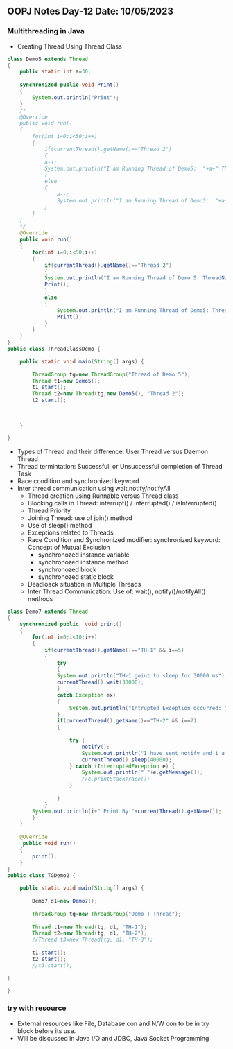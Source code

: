 ## OOPJ Notes Day-12 Date: 10/05/2023
### Multithreading in Java
- Creating Thread Using Thread Class
```java
class Demo5 extends Thread
{	
	public static int a=30;
	
	synchronized public void Print()
	{
		System.out.println("Print");
	}
	/*
	@Override
	public void run()
	{
		for(int i=0;i<50;i++)
		{
			if(currentThread().getName()=="Thread 2")
			{
			a++;
			System.out.println("I am Running Thread of Demo5:  "+a+" ThreadName: "+currentThread());
			}
			else
			{
				a--;
				System.out.println("I am Running Thread of Demo5:  "+a+" ThreadName: "+currentThread());
			}
		}
	}
	*/
	@Override
	public void run()
	{
		for(int i=0;i<50;i++)
		{
			if(currentThread().getName()=="Thread 2")
			{
			System.out.println("I am Running Thread of Demo 5: ThreadName: "+currentThread());
			Print();
			}
			else
			{
				System.out.println("I am Running Thread of Demo5: ThreadName: "+currentThread());
				Print();
			}
		}
	}
}
public class ThreadClassDemo {

	public static void main(String[] args) {
		
		ThreadGroup tg=new ThreadGroup("Thread of Demo 5");
		Thread t1=new Demo5();
		t1.start();
		Thread t2=new Thread(tg,new Demo5(), "Thread 2");
		t2.start();
		
		

	}

}
```
- Types of Thread and their difference: User Thread versus Daemon Thread
- Thread termintation: Successfull or Unsuccessful completion of Thread Task
- Race condition and synchronized keyword
- Inter thread communication using wait,notify/notifyAll
  - Thread creation using Runnable versus Thread class
  - Blocking calls in Thread: interrupt() / interrupted() / isInterrupted()
  - Thread Priority
  - Joining Thread: use of join() method
  - Use of sleep() method 
  - Exceptions related to Threads 
  - Race Condition and Synchronized modifier: synchronized keyword: Concept of Mutual Exclusion
	- synchronozed instance variable
	- synchronozed instance method
	- synchronozed block
	- synchronozed static block
  - Deadloack situation in Multiple Threads
  - Inter Thread Communication: Use of: wait(), notify()/notifyAll() methods
```java
class Demo7 extends Thread
{
	synchronized public  void print()
	{
		for(int i=0;i<10;i++)
		{
			if(currentThread().getName()=="TH-1" && i==5)
			{
				try
				{
				System.out.println("TH-1 goint to sleep for 30000 ms");
				currentThread().wait(30000);
				}
				catch(Exception ex)
				{
					System.out.println("Intrupted Exception occurred: "+ex.getMessage());
				}
				if(currentThread().getName()=="TH-2" && i==7)
				{
					
					try {
						notify();
						System.out.println("I have sent notify and i am going for sleep");
						currentThread().sleep(40000);
					} catch (InterruptedException e) {
						System.out.println(" "+e.getMessage());
						//e.printStackTrace();
					}
					
				}
			}
		System.out.println(i+" Print By:"+currentThread().getName());
		}
	}
	
	@Override
	 public void run()
	{
		print();
	}
}
public class TGDemo2 {

	public static void main(String[] args) {
		
		Demo7 d1=new Demo7();
		
		ThreadGroup tg=new ThreadGroup("Demo T Thread");
		
		Thread t1=new Thread(tg, d1, "TH-1");
		Thread t2=new Thread(tg, d1, "TH-2");
		//Thread t3=new Thread(tg, d1, "TH-3");
		
		t1.start();
		t2.start();
		//t3.start();

}

}

```
### try with resource
- External resources like File, Database con and N/W con to be in try block before its use.
- Will be discussed in Java I/O and JDBC, Java Socket Programming